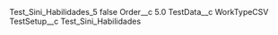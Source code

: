 <?xml version="1.0" encoding="UTF-8"?>
<CustomMetadata xmlns="http://soap.sforce.com/2006/04/metadata" xmlns:xsi="http://www.w3.org/2001/XMLSchema-instance" xmlns:xsd="http://www.w3.org/2001/XMLSchema">
    <label>Test_Sini_Habilidades_5</label>
    <protected>false</protected>
    <values>
        <field>Order__c</field>
        <value xsi:type="xsd:double">5.0</value>
    </values>
    <values>
        <field>TestData__c</field>
        <value xsi:type="xsd:string">WorkTypeCSV</value>
    </values>
    <values>
        <field>TestSetup__c</field>
        <value xsi:type="xsd:string">Test_Sini_Habilidades</value>
    </values>
</CustomMetadata>
